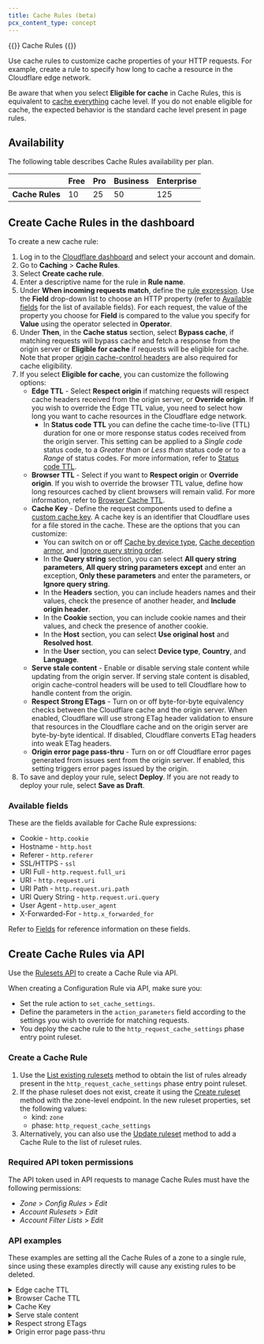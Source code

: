 ```yaml
---
title: Cache Rules (beta)
pcx_content_type: concept
---
```


{{<beta>}} Cache Rules {{</beta>}}

Use cache rules to customize cache properties of your HTTP requests. For example, create a rule to specify how long to cache a resource in the Cloudflare edge network. 

Be aware that when you select **Eligible for cache** in Cache Rules, this is equivalent to [cache everything](/cache/how-to/create-page-rules/#cache-everything) cache level. If you do not enable eligible for cache, the expected behavior is the standard cache level present in page rules.

## Availability

The following table describes Cache Rules availability per plan.

|                  | **Free** | **Pro** | **Business** | **Enterprise** |
| ---------------  | -------- | ------- | ------------ | -------------- |
| **Cache Rules**  | 10       | 25      | 50           | 125            |


## Create Cache Rules in the dashboard

To create a new cache rule:

1. Log in to the [Cloudflare dashboard](https://dash.cloudflare.com) and select your account and domain.
2. Go to **Caching** > **Cache Rules**.
3. Select **Create cache rule**.
4. Enter a descriptive name for the rule in **Rule name**.
5. Under **When incoming requests match**, define the [rule expression](/firewall/cf-dashboard/edit-expressions/#expression-builder). Use the **Field** drop-down list to choose an HTTP property (refer to [Available fields](/cache/about/cache-rules/#available-fields) for the list of available fields). For each request, the value of the property you choose for **Field** is compared to the value you specify for **Value** using the operator selected in **Operator**.
6. Under **Then**, in the **Cache status** section, select **Bypass cache**, if matching requests will bypass cache and fetch a response from the origin server or **Eligible for cache** if requests will be eligible for cache. Note that proper [origin cache-control headers](/cache/about/cache-control/) are also required for cache eligibility.
7. If you select **Eligible for cache**, you can customize the following options:
    - **Edge TTL** - Select **Respect origin** if matching requests will respect cache headers received from the origin server, or **Override origin**. If you wish to override the Edge TTL value, you need to select how long you want to cache resources in the Cloudflare edge network.
        - In **Status code TTL** you can define the cache time-to-live (TTL) duration for one or more response status codes received from the origin server. This setting can be applied to a _Single code_ status code, to a _Greater than_ or _Less than_ status code or to a _Range_ of status codes. For more information, refer to [Status code TTL](/cache/how-to/configure-cache-status-code/).
    - **Browser TTL** - Select if you want to **Respect origin** or **Override origin**. If you wish to override the browser TTL value, define how long resources cached by client browsers will remain valid. For more information, refer to [Browser Cache TTL](/cache/about/edge-browser-cache-ttl/#browser-cache-ttl).
    - **Cache Key** - Define the request components used to define a [custom cache key](/cache/about/cache-keys/). A cache key is an identifier that Cloudflare uses for a file stored in the cache. These are the options that you can customize:
        - You can switch on or off [Cache by device type](/automatic-platform-optimization/reference/cache-device-type/), [Cache deception armor](/cache/about/cache-deception-armor/), and [Ignore query string order](https://support.cloudflare.com/hc/articles/360023040812).
        - In the **Query string** section, you can select **All query string parameters**, **All query string parameters except** and enter an exception, **Only these parameters** and enter the parameters, or **Ignore query string**.
        - In the **Headers** section, you can include headers names and their values, check the presence of another header, and **Include origin header**.
        - In the **Cookie** section, you can include cookie names and their values, and check the presence of another cookie.
        - In the **Host** section, you can select **Use original host** and **Resolved host**.
        - In the **User** section, you can select **Device type**, **Country**, and **Language**.
    - **Serve stale content** - Enable or disable serving stale content while updating from the origin server. If serving stale content is disabled, origin cache-control headers will be used to tell Cloudflare how to handle content from the origin.
    - **Respect Strong ETags** - Turn on or off byte-for-byte equivalency checks between the Cloudflare cache and the origin server. When enabled, Cloudflare will use strong ETag header validation to ensure that resources in the Cloudflare cache and on the origin server are byte-by-byte identical. If disabled, Cloudflare converts ETag headers into weak ETag headers.
    - **Origin error page pass-thru** - Turn on or off Cloudflare error pages generated from issues sent from the origin server. If enabled, this setting triggers error pages issued by the origin.
8. To save and deploy your rule, select **Deploy**. If you are not ready to deploy your rule, select **Save as Draft**.

### Available fields

These are the fields available for Cache Rule expressions:

- Cookie - `http.cookie`
- Hostname - `http.host`
- Referer - `http.referer`
- SSL/HTTPS - `ssl`
- URI Full - `http.request.full_uri`
- URI - `http.request.uri`
- URI Path - `http.request.uri.path`
- URI Query String - `http.request.uri.query`
- User Agent - `http.user_agent`
- X-Forwarded-For - `http.x_forwarded_for`

Refer to [Fields](/ruleset-engine/rules-language/fields/) for reference information on these fields.

## Create Cache Rules via API

Use the [Rulesets API](/ruleset-engine/rulesets-api/) to create a Cache Rule via API.

When creating a Configuration Rule via API, make sure you:

- Set the rule action to `set_cache_settings`.
- Define the parameters in the `action_parameters` field according to the settings you wish to override for matching requests.
- You deploy the cache rule to the `http_request_cache_settings` phase entry point ruleset.

### Create a Cache Rule

1. Use the [List existing rulesets](/ruleset-engine/rulesets-api/view/#list-existing-rulesets) method to obtain the list of rules already present in the `http_request_cache_settings` phase entry point ruleset.
2. If the phase ruleset does not exist, create it using the [Create ruleset](/ruleset-engine/rulesets-api/create/) method with the zone-level endpoint. In the new ruleset properties, set the following values:
    - kind: `zone`
    - phase: `http_request_cache_settings`
3. Alternatively, you can also use the [Update ruleset](/ruleset-engine/rulesets-api/update/) method to add a Cache Rule to the list of ruleset rules.

### Required API token permissions

The API token used in API requests to manage Cache Rules must have the following permissions:

- _Zone_ > _Config Rules_ > _Edit_
- _Account Rulesets_ > _Edit_  
- _Account Filter Lists_ > _Edit_

### API examples

These examples are setting all the Cache Rules of a zone to a single rule, since using these examples directly will cause any existing rules to be deleted.

<details>
<summary>Edge cache TTL</summary>
<div>

In this example, `edge_ttl` is set to override origin and cache resources will be cached the Cloudflare edge network for 10 seconds. In this setting, you can choose either to `trust_origin` or `override_origin`. In this example, `status_code_ttl` is also defined for the code `404` with the duration of 30 seconds. Instead of a single status code, you can also define a range.

```json
curl -X PUT \
"https://api.cloudflare.com/client/v4/zones/<ZONE_ID>/rulesets/phases/http_request_cache_settings/entrypoint" \
-H "Authorization: Bearer <API_TOKEN>" \
-d '{
    "rules": [
        {
            "description": "example-cache-rule",
            "expression": "http.cookie eq \"a=b\" and http.host eq \"example.com\"",
            "action": "set_cache_settings",
            "action_parameters": {
                "cache": true,
                "edge_ttl": {
                    "mode": "override_origin",
                    "default": 10,
                    "status_code_ttl": [
                        {
                            "status_code": 404,
                            "value": 30
                        }
                    ]
                }
            }
        }
    ]
}
'
```

</div>
</details>

<details>
<summary>Browser Cache TTL</summary>
<div>

In this example, `browser_ttl` is set to cache a resource in the Cloudflare edge network for 30 seconds. In this setting, you can choose either to `respect_origin` or `override_origin`. Like in the example, if you select to override the origin, you need to define how long resources cached by client browsers will remain valid.

```json
curl -X PUT \
"https://api.cloudflare.com/client/v4/zones/<ZONE_ID>/rulesets/phases/http_request_cache_settings/entrypoint" \
-H "Authorization: Bearer <API_TOKEN>" \
-d '{
    "rules": [
        {
            "description": "example-cache-rule",
            "expression": "http.cookie eq \"a=b\" and http.host eq \"example.com\"",
            "action": "set_cache_settings",
            "action_parameters": {
                "cache": true,
                "browser_ttl": {
                    "mode": "override_origin",
                    "default": 30
                }
            }
        }
    ]
}
'
```

</div>
</details>

<details>
<summary>Cache Key</summary>
<div>

In this example, `cache_deception_armor` and `ignore_query_strings_order` parameters are set to `true`. `query_string` is set to query all query string parameters. The `header` parameter is set to include `header1`, check presence of `header_1` and the `origin header` is also included. The `cookie` parameter is set to include `cookie1`, check the presence of `cookie_1` and the `origin header` is also included. The parameter `host : resolved` is set to `false`, `geo`, and `lang` are also set to `false`.

```json
curl -X PUT \
"https://api.cloudflare.com/client/v4/zones/<ZONE_ID>/rulesets/phases/http_request_cache_settings/entrypoint" \
-H "Authorization: Bearer <API_TOKEN>" \
-d '{
    "rules": [
        {
            "description": "example-cache-rule",
            "expression": "http.cookie eq \"a=b\" and http.host eq \"example.com\"",
            "action": "set_cache_settings",
            "action_parameters": {
                "cache": true,
                "cache_key": {
                    "ignore_query_strings_order": true,
                    "cache_deception_armor": true,
                    "custom_key": {
                        "query_string": {
                            "include": "*"
                        },
                        "header": {
                            "include": [
                                "header1"
                            ],
                            "check_presence": [
                                "header_1"
                            ]
                        },
                         "host": {
                                "resolved": false
                        },
                        "user": {
                            "device_type": true,
                            "geo": false,
                            "lang": false
                        }
                        "cookie": {
                            "include": [
                                "cookie1"
                            ],
                            "check_presence": [
                                "cookie_1"
                            ],
                        }
                    }
                }
            }
        }
    ]
}
'
```

</div>
</details>

<details>
<summary>Serve stale content</summary>
<div>

In this example, `serve_stale` is set to serve stale content while updating from the origin server.

```json
curl -X PUT \
"https://api.cloudflare.com/client/v4/zones/<ZONE_ID>/rulesets/phases/http_request_cache_settings/entrypoint" \
-H "Authorization: Bearer <API_TOKEN>" \
-d '{
    "rules": [
        {
            "description": "example-cache-rule",
            "expression": "http.cookie eq \"a=b\" and http.host eq \"example.com\"",
            "action": "set_cache_settings",
            "action_parameters": {
                "cache": true,
                "serve_stale": {
                    "disable_stale_while_updating": true
                }
            }
        }
    ]
}
'
```

</div>
</details>

<details>
<summary>Respect strong ETags</summary>
<div>

In this example, `respect_strong_etags` is set to `true` to ensure that resources in the Cloudflare cache and on the origin server are byte-by-byte identical.

```json
curl -X PUT \
"https://api.cloudflare.com/client/v4/zones/<ZONE_ID>/rulesets/phases/http_request_cache_settings/entrypoint" \
-H "Authorization: Bearer <API_TOKEN>" \
-d '{
    "rules": [
        {
            "description": "example-cache-rule",
            "expression": "http.cookie eq \"a=b\" and http.host eq \"example.com\"",
            "action": "set_cache_settings",
            "action_parameters": {
                "cache": true,
                "respect_strong_etags": true
            }
        }
    ]
}
'
```

</div>
</details>

<details>
<summary>Origin error page pass-thru</summary>
<div>

In this example, `origin_error_page_passthru` is set to `true` to trigger error pages issued by the origin.

```json
curl -X PUT \
"https://api.cloudflare.com/client/v4/zones/<ZONE_ID>/rulesets/phases/http_request_cache_settings/entrypoint" \
-H "Authorization: Bearer <API_TOKEN>" \
-d '{
    "rules": [
        {
            "description": "example-cache-rule",
            "expression": "http.cookie eq \"a=b\" and http.host eq \"example.com\"",
            "action": "set_cache_settings",
            "action_parameters": {
                "cache": true,
                "origin_error_page_passthru": true
            }
        }
    ]
}
'
```

</div>
</details>